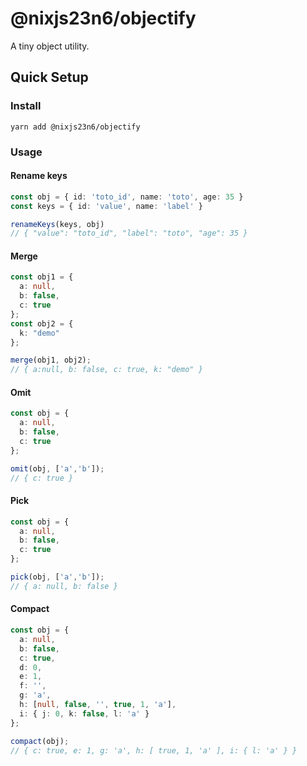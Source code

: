 # @nixjs23n6/objectify

A tiny object utility.

## Quick Setup

### Install

`yarn add @nixjs23n6/objectify`

### Usage

#### Rename keys

```typescript
const obj = { id: 'toto_id', name: 'toto', age: 35 }
const keys = { id: 'value', name: 'label' }

renameKeys(keys, obj)
// { "value": "toto_id", "label": "toto", "age": 35 } 
```

#### Merge

```typescript
const obj1 = {
  a: null,
  b: false,
  c: true
};
const obj2 = {
  k: "demo"
};

merge(obj1, obj2);
// { a:null, b: false, c: true, k: "demo" }
```

#### Omit

```typescript
const obj = {
  a: null,
  b: false,
  c: true
};

omit(obj, ['a','b']);
// { c: true }
```

#### Pick

```typescript
const obj = {
  a: null,
  b: false,
  c: true
};

pick(obj, ['a','b']);
// { a: null, b: false }
```

#### Compact

```typescript
const obj = {
  a: null,
  b: false,
  c: true,
  d: 0,
  e: 1,
  f: '',
  g: 'a',
  h: [null, false, '', true, 1, 'a'],
  i: { j: 0, k: false, l: 'a' }
};

compact(obj);
// { c: true, e: 1, g: 'a', h: [ true, 1, 'a' ], i: { l: 'a' } }
```
